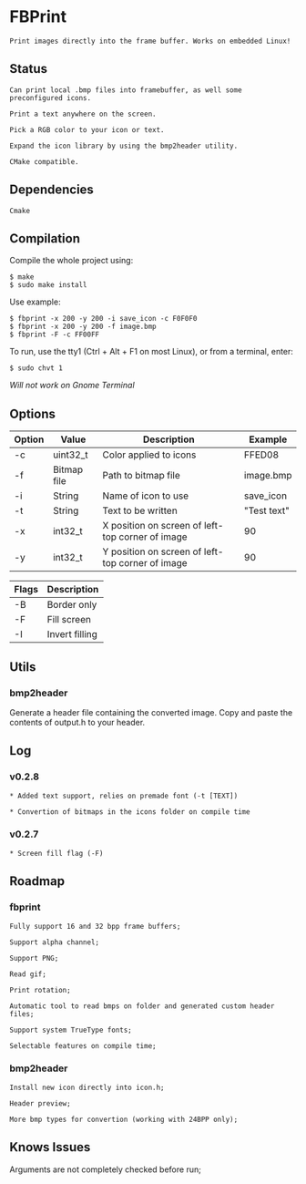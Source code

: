 # FBPrint

	Print images directly into the frame buffer. Works on embedded Linux!

## Status

	Can print local .bmp files into framebuffer, as well some preconfigured icons.

	Print a text anywhere on the screen.

	Pick a RGB color to your icon or text.

	Expand the icon library by using the bmp2header utility.

	CMake compatible.

## Dependencies

	Cmake

## Compilation

Compile the whole project using:

```
$ make
$ sudo make install
```

Use example:

```
$ fbprint -x 200 -y 200 -i save_icon -c F0F0F0
$ fbprint -x 200 -y 200 -f image.bmp
$ fbprint -F -c FF00FF
```

To run, use the tty1 (Ctrl + Alt + F1 on most Linux), or from a terminal, enter:
```
$ sudo chvt 1
```

*Will not work on Gnome Terminal*

## Options

**Option** | **Value** | **Description** | **Example**
--- | --- | --- | ---
-c | uint32_t | Color applied to icons | FFED08
-f | Bitmap file | Path to bitmap file | image.bmp
-i | String | Name of icon to use | save_icon
-t | String | Text to be written | "Test text"
-x | int32_t | X position on screen of left-top corner of image | 90
-y | int32_t | Y position on screen of left-top corner of image | 90

**Flags** | **Description**
--- | ---
-B | Border only
-F | Fill screen
-I | Invert filling

## Utils

### bmp2header

Generate a header file containing the converted image. Copy and paste the contents of output.h to your header.

## Log

### v0.2.8

	* Added text support, relies on premade font (-t [TEXT])

	* Convertion of bitmaps in the icons folder on compile time

### v0.2.7

	* Screen fill flag (-F)

## Roadmap

### fbprint

	Fully support 16 and 32 bpp frame buffers;

	Support alpha channel;

	Support PNG;

	Read gif;

	Print rotation;

	Automatic tool to read bmps on folder and generated custom header files;

	Support system TrueType fonts;

	Selectable features on compile time;

### bmp2header

	Install new icon directly into icon.h;

	Header preview;

	More bmp types for convertion (working with 24BPP only);

## Knows Issues

Arguments are not completely checked before run;
